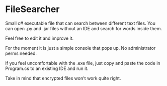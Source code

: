 # FileSearcher
Small c# executable file that can search between different text files. You can open .py and .jar files without an IDE and search for words inside them.  

Feel free to edit it and improve it.


For the moment it is just a simple console that pops up. No administrator perms needed.


If you feel uncomfortable with the .exe file, just copy and paste the code in Program.cs to an existing IDE and run it.



Take in mind that encrypted files won't work quite right.
